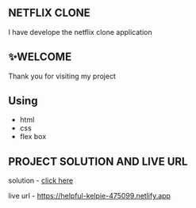 ## NETFLIX CLONE

I have develope the netflix clone application

## ✨WELCOME

Thank you for visiting my project

## Using

- html
- css
- flex box

## PROJECT SOLUTION AND LIVE URL

solution - [click here](https://github.com/Vinoth30457/netflix.git)

live url - https://helpful-kelpie-475099.netlify.app
